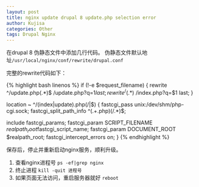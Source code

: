 ```yaml
---
layout: post
title: nginx update drupal 8 update.php selection error
author: Kujisa
categories: Other
tags: Drupal Nginx
---
```


在drupal 8 伪静态文件中添加几行代码。
伪静态文件默认地址`/usr/local/nginx/conf/rewrite/drupal.conf`

完整的rewrite代码如下：

{% highlight bash linenos %}
if (!-e $request_filename) {
  rewrite ^/update.php(.*)$ /update.php?q=$1 last;
  rewrite ^/(.*)$ /index.php?q=$1 last;
}

 
location ~ ^/(index|update)\.php(/|$) {
fastcgi_pass unix:/dev/shm/php-cgi.sock;
fastcgi_split_path_info ^(.+\.php)(/.*)$;
 
include fastcgi_params;
fastcgi_param SCRIPT_FILENAME $realpath_root$fastcgi_script_name;
fastcgi_param DOCUMENT_ROOT $realpath_root;
fastcgi_intercept_errors on;
}
{% endhighlight %}

保存后，停止并重新启动nginx服务，顺利升级。

1. 查看nginx进程号
`ps -ef|grep nginx`
2. 终止进程
`kill -quit 进程号`
3. 如果页面无法访问，重启服务器就好
`reboot`